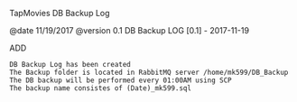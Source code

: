 
TapMovies DB Backup Log

@date 11/19/2017
@version 0.1
DB Backup LOG
[0.1] - 2017-11-19

ADD

    DB Backup Log has been created
    The Backup folder is located in RabbitMQ server /home/mk599/DB_Backup
    The DB backup will be performed every 01:00AM using SCP
    The backup name consistes of (Date)_mk599.sql
